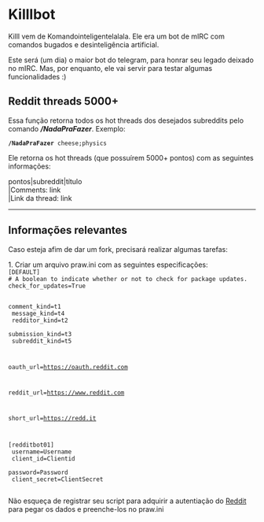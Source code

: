 # Killlbot
Killl vem de Komandointeligentelalala. Ele era um bot de mIRC com comandos bugados e desinteligência artificial.



Este será (um dia) o maior bot do telegram, para honrar seu legado deixado no mIRC. Mas, por enquanto, ele vai servir para testar algumas funcionalidades :)

## Reddit threads 5000+

<p>Essa função retorna todos os hot threads dos desejados subreddits pelo comando <b><i>/NadaPraFazer</i></b>. 
Exemplo:</p>

<code><b>/NadaPraFazer</b> cheese;physics</code>

<p>Ele retorna os hot threads (que possuírem 5000+ pontos) com as seguintes informações:</p>

<p>pontos|subreddit|título<br>
|Comments: link<br>
|Link da thread: link</p>


------------------------
## Informações relevantes

<p>Caso esteja afim de dar um fork, precisará realizar algumas tarefas:</p>
<p>1. Criar um arquivo praw.ini com as seguintes especificações: <br>
<code>[DEFAULT]
# A boolean to indicate whether or not to check for package updates.
check_for_updates=True

comment_kind=t1<br>
message_kind=t4<br>
redditor_kind=t2<br>
submission_kind=t3<br>
subreddit_kind=t5<br>

oauth_url=https://oauth.reddit.com

reddit_url=https://www.reddit.com

short_url=https://redd.it

[redditbot01]<br>
username=Username<br>
client_id=Clientid<br>
password=Password<br>
client_secret=ClientSecret<br>
</code></p>

<p>Não esqueça de registrar seu script para adquirir a autentiação do <a href=https://github.com/reddit/reddit/wiki/OAuth2>Reddit<a> para pegar os dados e preenche-los no praw.ini

